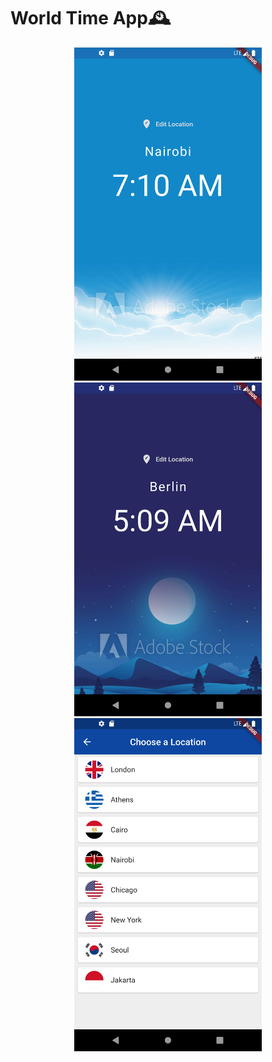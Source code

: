 # World Time App🕰

<p align="center">
<img src="https://github.com/SanskritiKushik5/World-Time-App/blob/main/Screenshots/Screenshot_1636344613.png" width="300px">   <img src="https://github.com/SanskritiKushik5/World-Time-App/blob/main/Screenshots/Screenshot_1636344585.png" width="300px">   <img src="https://github.com/SanskritiKushik5/World-Time-App/blob/main/Screenshots/Screenshot_1636344652.png" width="300px">
</p>
